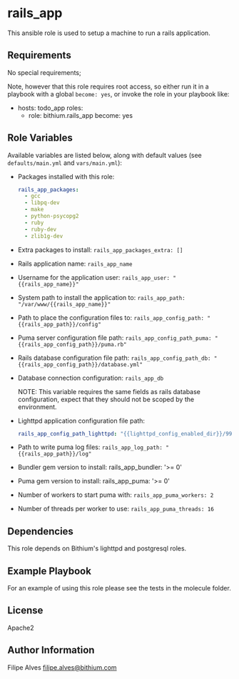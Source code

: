 rails_app
=========

This ansible role is used to setup a machine to run a rails application.

Requirements
------------

No special requirements;

Note, however that this role requires root access, so either run it in a playbook with a
global `become: yes`, or invoke the role in your playbook like:

- hosts: todo_app
  roles:
    - role: bithium.rails_app
      become: yes

Role Variables
--------------

Available variables are listed below, along with default values (see `defaults/main.yml` and `vars/main.yml`):

 * Packages installed with this role:

   ```yaml
   rails_app_packages:
     - gcc
     - libpq-dev
     - make
     - python-psycopg2
     - ruby
     - ruby-dev
     - zlib1g-dev
   ```

 * Extra packages to install: `rails_app_packages_extra: []`

 * Rails application name: `rails_app_name`

 * Username for the application user: `rails_app_user: "{{rails_app_name}}"`

 * System path to install the application to: `rails_app_path: "/var/www/{{rails_app_name}}"`

 * Path to place the configuration files to: `rails_app_config_path: "{{rails_app_path}}/config"`

 * Puma server configuration file path: `rails_app_config_path_puma: "{{rails_app_config_path}}/puma.rb"`

 * Rails database configuration file path: `rails_app_config_path_db: "{{rails_app_config_path}}/database.yml"`

 * Database connection configuration: `rails_app_db`

   NOTE: This variable requires the same fields as rails database configuration, expect that they should not be
   scoped by the environment.

 * Lighttpd application configuration file path:

   ```yaml
   rails_app_config_path_lighttpd: "{{lighttpd_config_enabled_dir}}/99-{{rails_app_name}}.conf"
   ```

 * Path to write puma log files: `rails_app_log_path: "{{rails_app_path}}/log"`

 * Bundler gem version to install: rails_app_bundler: '>= 0'

 * Puma gem version to install: rails_app_puma: '>= 0'

 * Number of workers to start puma with: `rails_app_puma_workers: 2`

 * Number of threads per worker to use: `rails_app_puma_threads: 16`

Dependencies
------------

This role depends on Bithium's lighttpd and postgresql roles.

Example Playbook
----------------

For an example of using this role please see the tests in the molecule folder.

License
-------

Apache2

Author Information
------------------

Filipe Alves <filipe.alves@bithium.com>
